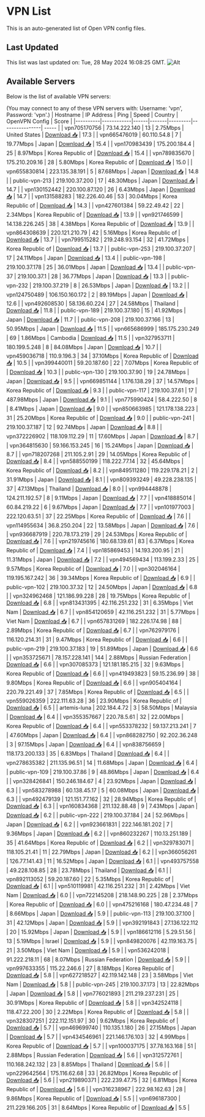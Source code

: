 # VPN List

This is an auto-generated list of Open VPN config files.

## Last Updated

This list was last updated on: Tue, 28 May 2024 16:08:25 GMT.
![Alt](https://repobeats.axiom.co/api/embed/186b98318ef1479477931607c1ad7d823f12451f.svg "Repobeats analytics image")

## Available Servers

Below is the list of available VPN servers:

(You may connect to any of these VPN servers with: Username: 'vpn', Password: 'vpn'.)
| Hostname | IP Address | Ping | Speed | Country | OpenVPN Config | Score |
|----------|------------|------|-------|---------|----------------| ----- |
| vpn705170756 | 73.14.222.140 | 13 | 2.75Mbps | United States | [Download 📥](./configs/server_0_US.ovpn) | 17.3 |
| vpn665476019 | 60.110.54.8 | 7 | 19.77Mbps | Japan | [Download 📥](./configs/server_1_JP.ovpn) | 15.4 |
| vpn170983439 | 175.200.184.4 | 25 | 8.97Mbps | Korea Republic of | [Download 📥](./configs/server_2_KR.ovpn) | 15.4 |
| vpn789835670 | 175.210.209.16 | 28 | 5.80Mbps | Korea Republic of | [Download 📥](./configs/server_3_KR.ovpn) | 15.0 |
| vpn655830814 | 223.135.38.191 | 5 | 87.68Mbps | Japan | [Download 📥](./configs/server_4_JP.ovpn) | 14.8 |
| public-vpn-213 | 219.100.37.200 | 17 | 48.30Mbps | Japan | [Download 📥](./configs/server_5_JP.ovpn) | 14.7 |
| vpn130152442 | 220.100.87.120 | 26 | 6.43Mbps | Japan | [Download 📥](./configs/server_6_JP.ovpn) | 14.7 |
| vpn131588283 | 182.226.40.46 | 53 | 30.04Mbps | Korea Republic of | [Download 📥](./configs/server_7_KR.ovpn) | 14.3 |
| vpn427601384 | 59.22.49.42 | 22 | 2.34Mbps | Korea Republic of | [Download 📥](./configs/server_8_KR.ovpn) | 13.9 |
| vpn921746599 | 14.138.226.245 | 38 | 4.38Mbps | Korea Republic of | [Download 📥](./configs/server_9_KR.ovpn) | 13.9 |
| vpn864308639 | 220.121.210.79 | 42 | 5.16Mbps | Korea Republic of | [Download 📥](./configs/server_10_KR.ovpn) | 13.7 |
| vpn799515282 | 219.248.93.154 | 32 | 41.72Mbps | Korea Republic of | [Download 📥](./configs/server_11_KR.ovpn) | 13.7 |
| public-vpn-253 | 219.100.37.207 | 17 | 24.11Mbps | Japan | [Download 📥](./configs/server_12_JP.ovpn) | 13.4 |
| public-vpn-198 | 219.100.37.178 | 25 | 36.01Mbps | Japan | [Download 📥](./configs/server_13_JP.ovpn) | 13.4 |
| public-vpn-37 | 219.100.37.1 | 28 | 36.77Mbps | Japan | [Download 📥](./configs/server_14_JP.ovpn) | 13.3 |
| public-vpn-232 | 219.100.37.219 | 8 | 26.53Mbps | Japan | [Download 📥](./configs/server_15_JP.ovpn) | 13.2 |
| vpn124750489 | 106.150.160.172 | 2 | 89.19Mbps | Japan | [Download 📥](./configs/server_16_JP.ovpn) | 12.6 |
| vpn492608530 | 58.136.60.224 | 27 | 24.58Mbps | Thailand | [Download 📥](./configs/server_17_TH.ovpn) | 11.8 |
| public-vpn-189 | 219.100.37.180 | 15 | 41.92Mbps | Japan | [Download 📥](./configs/server_18_JP.ovpn) | 11.7 |
| public-vpn-208 | 219.100.37.166 | 13 | 50.95Mbps | Japan | [Download 📥](./configs/server_19_JP.ovpn) | 11.5 |
| vpn665686999 | 185.175.230.249 | 69 | 1.86Mbps | Cambodia | [Download 📥](./configs/server_20_KH.ovpn) | 11.5 |
| vpn327953711 | 180.199.5.248 | 8 | 84.08Mbps | Japan | [Download 📥](./configs/server_21_JP.ovpn) | 10.7 |
| vpn459036718 | 110.9.196.3 | 34 | 37.10Mbps | Korea Republic of | [Download 📥](./configs/server_22_KR.ovpn) | 10.5 |
| vpn399440011 | 59.20.187.60 | 22 | 7.07Mbps | Korea Republic of | [Download 📥](./configs/server_23_KR.ovpn) | 10.3 |
| public-vpn-130 | 219.100.37.90 | 19 | 24.78Mbps | Japan | [Download 📥](./configs/server_24_JP.ovpn) | 9.5 |
| vpn669851144 | 1.176.138.29 | 37 | 14.57Mbps | Korea Republic of | [Download 📥](./configs/server_25_KR.ovpn) | 9.3 |
| public-vpn-117 | 219.100.37.61 | 17 | 487.98Mbps | Japan | [Download 📥](./configs/server_26_JP.ovpn) | 9.1 |
| vpn775990424 | 58.4.222.50 | 8 | 8.41Mbps | Japan | [Download 📥](./configs/server_27_JP.ovpn) | 9.0 |
| vpn850663985 | 121.178.138.223 | 31 | 25.20Mbps | Korea Republic of | [Download 📥](./configs/server_28_KR.ovpn) | 9.0 |
| public-vpn-241 | 219.100.37.187 | 12 | 92.74Mbps | Japan | [Download 📥](./configs/server_29_JP.ovpn) | 8.8 |
| vpn372226902 | 118.109.112.29 | 11 | 17.60Mbps | Japan | [Download 📥](./configs/server_30_JP.ovpn) | 8.7 |
| vpn364815630 | 59.166.153.245 | 16 | 15.24Mbps | Japan | [Download 📥](./configs/server_31_JP.ovpn) | 8.7 |
| vpn718207268 | 211.105.2.91 | 29 | 14.05Mbps | Korea Republic of | [Download 📥](./configs/server_32_KR.ovpn) | 8.4 |
| vpn588550199 | 118.222.77.14 | 32 | 45.64Mbps | Korea Republic of | [Download 📥](./configs/server_33_KR.ovpn) | 8.2 |
| vpn849511280 | 119.229.178.21 | 2 | 31.91Mbps | Japan | [Download 📥](./configs/server_34_JP.ovpn) | 8.1 |
| vpn809393249 | 49.228.238.135 | 37 | 47.13Mbps | Thailand | [Download 📥](./configs/server_35_TH.ovpn) | 8.0 |
| vpn994448878 | 124.211.192.57 | 8 | 9.11Mbps | Japan | [Download 📥](./configs/server_36_JP.ovpn) | 7.7 |
| vpn418885014 | 60.84.219.22 | 6 | 9.67Mbps | Japan | [Download 📥](./configs/server_37_JP.ovpn) | 7.7 |
| vpn101977003 | 222.120.63.51 | 37 | 22.25Mbps | Korea Republic of | [Download 📥](./configs/server_38_KR.ovpn) | 7.6 |
| vpn114955634 | 36.8.250.204 | 22 | 13.58Mbps | Japan | [Download 📥](./configs/server_39_JP.ovpn) | 7.6 |
| vpn936687919 | 220.78.173.219 | 29 | 24.53Mbps | Korea Republic of | [Download 📥](./configs/server_40_KR.ovpn) | 7.6 |
| vpn219745616 | 180.68.139.61 | 83 | 6.37Mbps | Korea Republic of | [Download 📥](./configs/server_41_KR.ovpn) | 7.4 |
| vpn185869453 | 14.193.200.95 | 21 | 11.31Mbps | Japan | [Download 📥](./configs/server_42_JP.ovpn) | 7.2 |
| vpn494569434 | 113.199.2.33 | 25 | 9.57Mbps | Korea Republic of | [Download 📥](./configs/server_43_KR.ovpn) | 7.0 |
| vpn302046164 | 119.195.167.242 | 36 | 39.34Mbps | Korea Republic of | [Download 📥](./configs/server_44_KR.ovpn) | 6.9 |
| public-vpn-102 | 219.100.37.32 | 12 | 24.50Mbps | Japan | [Download 📥](./configs/server_45_JP.ovpn) | 6.8 |
| vpn324962468 | 121.186.99.228 | 28 | 19.75Mbps | Korea Republic of | [Download 📥](./configs/server_46_KR.ovpn) | 6.8 |
| vpn813431395 | 42.116.251.232 | 31 | 6.35Mbps | Viet Nam | [Download 📥](./configs/server_47_VN.ovpn) | 6.7 |
| vpn854120659 | 42.116.251.232 | 31 | 5.77Mbps | Viet Nam | [Download 📥](./configs/server_48_VN.ovpn) | 6.7 |
| vpn657831269 | 182.226.174.98 | 88 | 2.89Mbps | Korea Republic of | [Download 📥](./configs/server_49_KR.ovpn) | 6.7 |
| vpn762979176 | 116.120.214.31 | 31 | 9.47Mbps | Korea Republic of | [Download 📥](./configs/server_50_KR.ovpn) | 6.6 |
| public-vpn-219 | 219.100.37.183 | 19 | 51.89Mbps | Japan | [Download 📥](./configs/server_51_JP.ovpn) | 6.6 |
| vpn353725671 | 78.157.228.141 | 144 | 2.88Mbps | Russian Federation | [Download 📥](./configs/server_52_RU.ovpn) | 6.6 |
| vpn307085373 | 121.181.185.215 | 32 | 9.63Mbps | Korea Republic of | [Download 📥](./configs/server_53_KR.ovpn) | 6.6 |
| vpn419493823 | 59.15.236.99 | 38 | 9.80Mbps | Korea Republic of | [Download 📥](./configs/server_54_KR.ovpn) | 6.6 |
| vpn905404164 | 220.79.221.49 | 37 | 7.85Mbps | Korea Republic of | [Download 📥](./configs/server_55_KR.ovpn) | 6.5 |
| vpn559026359 | 222.111.63.28 | 36 | 23.90Mbps | Korea Republic of | [Download 📥](./configs/server_56_KR.ovpn) | 6.5 |
| artemis-luna | 202.184.4.72 | 3 | 58.50Mbps | Malaysia | [Download 📥](./configs/server_57_MY.ovpn) | 6.4 |
| vpn355357667 | 220.78.5.61 | 32 | 22.00Mbps | Korea Republic of | [Download 📥](./configs/server_58_KR.ovpn) | 6.4 |
| vpn553378232 | 59.137.213.241 | 7 | 47.60Mbps | Japan | [Download 📥](./configs/server_59_JP.ovpn) | 6.4 |
| vpn868282750 | 92.202.36.248 | 3 | 97.15Mbps | Japan | [Download 📥](./configs/server_60_JP.ovpn) | 6.4 |
| vpn838756659 | 118.173.200.133 | 35 | 6.83Mbps | Thailand | [Download 📥](./configs/server_61_TH.ovpn) | 6.4 |
| vpn278635382 | 211.135.96.51 | 14 | 11.68Mbps | Japan | [Download 📥](./configs/server_62_JP.ovpn) | 6.4 |
| public-vpn-109 | 219.100.37.86 | 9 | 48.86Mbps | Japan | [Download 📥](./configs/server_63_JP.ovpn) | 6.4 |
| vpn328426841 | 150.246.184.67 | 4 | 23.92Mbps | Japan | [Download 📥](./configs/server_64_JP.ovpn) | 6.3 |
| vpn583278988 | 60.138.45.17 | 5 | 60.08Mbps | Japan | [Download 📥](./configs/server_65_JP.ovpn) | 6.3 |
| vpn492479139 | 121.151.77.162 | 32 | 28.94Mbps | Korea Republic of | [Download 📥](./configs/server_66_KR.ovpn) | 6.3 |
| vpn160834368 | 211.132.88.48 | 9 | 7.43Mbps | Japan | [Download 📥](./configs/server_67_JP.ovpn) | 6.2 |
| public-vpn-222 | 219.100.37.184 | 24 | 52.96Mbps | Japan | [Download 📥](./configs/server_68_JP.ovpn) | 6.2 |
| vpn923661831 | 222.146.181.202 | 7 | 9.36Mbps | Japan | [Download 📥](./configs/server_69_JP.ovpn) | 6.2 |
| vpn860232267 | 110.13.251.189 | 35 | 41.64Mbps | Korea Republic of | [Download 📥](./configs/server_70_KR.ovpn) | 6.2 |
| vpn329783071 | 118.105.21.41 | 11 | 22.79Mbps | Japan | [Download 📥](./configs/server_71_JP.ovpn) | 6.2 |
| vpn366056261 | 126.77.141.43 | 11 | 16.52Mbps | Japan | [Download 📥](./configs/server_72_JP.ovpn) | 6.1 |
| vpn493757558 | 49.228.108.85 | 28 | 23.78Mbps | Thailand | [Download 📥](./configs/server_73_TH.ovpn) | 6.1 |
| vpn892113052 | 59.20.187.60 | 22 | 5.35Mbps | Korea Republic of | [Download 📥](./configs/server_74_KR.ovpn) | 6.1 |
| vpn510119981 | 42.116.251.232 | 31 | 2.42Mbps | Viet Nam | [Download 📥](./configs/server_75_VN.ovpn) | 6.0 |
| vpn722145208 | 218.148.90.225 | 28 | 2.37Mbps | Korea Republic of | [Download 📥](./configs/server_76_KR.ovpn) | 6.0 |
| vpn475216168 | 180.47.234.48 | 7 | 8.66Mbps | Japan | [Download 📥](./configs/server_77_JP.ovpn) | 5.9 |
| public-vpn-113 | 219.100.37.100 | 31 | 42.12Mbps | Japan | [Download 📥](./configs/server_78_JP.ovpn) | 5.9 |
| vpn392191843 | 27.136.122.112 | 20 | 15.92Mbps | Japan | [Download 📥](./configs/server_79_JP.ovpn) | 5.9 |
| vpn186612116 | 5.29.51.56 | 13 | 5.19Mbps | Israel | [Download 📥](./configs/server_80_IL.ovpn) | 5.9 |
| vpn849820076 | 42.119.163.75 | 21 | 3.50Mbps | Viet Nam | [Download 📥](./configs/server_81_VN.ovpn) | 5.9 |
| vpn536242018 | 91.222.218.11 | 68 | 8.07Mbps | Russian Federation | [Download 📥](./configs/server_82_RU.ovpn) | 5.9 |
| vpn997633355 | 115.22.246.6 | 27 | 8.18Mbps | Korea Republic of | [Download 📥](./configs/server_83_KR.ovpn) | 5.8 |
| vpn627218527 | 42.119.142.148 | 23 | 3.58Mbps | Viet Nam | [Download 📥](./configs/server_84_VN.ovpn) | 5.8 |
| public-vpn-245 | 219.100.37.173 | 13 | 22.82Mbps | Japan | [Download 📥](./configs/server_85_JP.ovpn) | 5.8 |
| vpn776021893 | 211.219.237.231 | 25 | 30.91Mbps | Korea Republic of | [Download 📥](./configs/server_86_KR.ovpn) | 5.8 |
| vpn342524118 | 118.47.22.200 | 30 | 2.22Mbps | Korea Republic of | [Download 📥](./configs/server_87_KR.ovpn) | 5.8 |
| vpn328307251 | 222.112.151.97 | 30 | 9.62Mbps | Korea Republic of | [Download 📥](./configs/server_88_KR.ovpn) | 5.7 |
| vpn469699740 | 110.135.1.180 | 26 | 27.15Mbps | Japan | [Download 📥](./configs/server_89_JP.ovpn) | 5.7 |
| vpn434546961 | 221.146.176.103 | 32 | 4.99Mbps | Korea Republic of | [Download 📥](./configs/server_90_KR.ovpn) | 5.7 |
| vpn100037175 | 37.78.163.168 | 51 | 2.88Mbps | Russian Federation | [Download 📥](./configs/server_91_RU.ovpn) | 5.6 |
| vpn312572761 | 110.168.242.132 | 23 | 8.85Mbps | Thailand | [Download 📥](./configs/server_92_TH.ovpn) | 5.6 |
| vpn229642564 | 175.116.62.68 | 33 | 26.82Mbps | Korea Republic of | [Download 📥](./configs/server_93_KR.ovpn) | 5.6 |
| vpn219890371 | 222.239.47.75 | 32 | 6.81Mbps | Korea Republic of | [Download 📥](./configs/server_94_KR.ovpn) | 5.6 |
| vpn316238967 | 222.98.162.63 | 28 | 9.86Mbps | Korea Republic of | [Download 📥](./configs/server_95_KR.ovpn) | 5.5 |
| vpn696187300 | 211.229.166.205 | 31 | 8.64Mbps | Korea Republic of | [Download 📥](./configs/server_96_KR.ovpn) | 5.5 |
